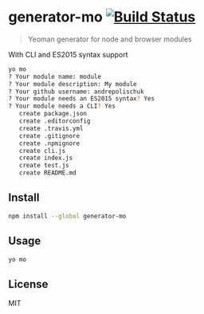 # generator-mo [![Build Status][travis-image]][travis-url]

  > Yeoman generator for node and browser modules

  With CLI and ES2015 syntax support

```sh
yo mo
? Your module name: module
? Your module description: My module
? Your github username: andrepolischuk
? Your module needs an ES2015 syntax? Yes
? Your module needs a CLI? Yes
   create package.json
   create .editorconfig
   create .travis.yml
   create .gitignore
   create .npmignore
   create cli.js
   create index.js
   create test.js
   create README.md
```

## Install

```sh
npm install --global generator-mo
```

## Usage

```sh
yo mo
```

## License

  MIT

[travis-url]: https://travis-ci.org/andrepolischuk/generator-mo
[travis-image]: https://travis-ci.org/andrepolischuk/generator-mo.svg?branch=master
